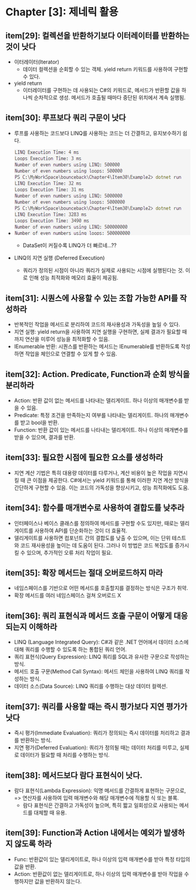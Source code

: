 # Chapter [3]: 제네릭 활용

## item[29]: 컬렉션을 반환하기보다 이터레이터를 반환하는 것이 낫다

- 이터레이터(Iterator)
  - 데이터 컬렉션을 순회할 수 있는 객체. yield return 키워드를 사용하여 구현할 수 있다.
- yield return
  - 이터레이터를 구현하는 데 사용되는 C#의 키워드로, 메서드가 반환할 값을 하나씩 순차적으로 생성. 메서드가 호출될 때마다 중단된 위치에서 계속 실행됨.

## item[30]: 루프보다 쿼리 구문이 낫다

- 루프를 사용하는 코드보다 LINQ를 사용하는 코드는 더 간결하고, 유지보수하기 쉽다.

- ![alt text](image.png)
  - DataSet이 커질수록 LINQ가 더 빠르네...??
- LINQ의 지연 실행 (Deferred Execution)
  - 쿼리가 정의된 시점이 아니라 쿼리가 실제로 사용되는 시점에 실행된다는 것. 이로 인해 성능 최적화와 메모리 효율이 제공됨.

## item[31]: 시퀀스에 사용할 수 있는 조합 가능한 API를 작성하라

- 반복적인 작업을 메서드로 분리하여 코드의 재사용성과 가독성을 높일 수 있다.
- 지연 실행: yield return을 사용하여 지연 실행을 구현하면, 실제 결과가 필요할 때까지 연산을 미루어 성능을 최적화할 수 있음.
- IEnumerable<T> 반환: 시퀀스를 반환하는 메서드는 IEnumerable<T>를 반환하도록 작성하면 작업을 체인으로 연결할 수 있게 할 수 있음.

## item[32]: Action. Predicate, Function과 순회 방식을 분리하라

- Action: 반환 값이 없는 메서드를 나타내는 델리게이트. 하나 이상의 매개변수를 받을 수 있음.
- Predicate: 특정 조건을 만족하는지 여부를 나타내는 델리게이트. 하나의 매개변수를 받고 bool을 반환.
- Function: 반환 값이 있는 메서드를 나타내는 델리게이트. 하나 이상의 매개변수를 받을 수 있으며, 결과를 반환.

## item[33]: 필요한 시점에 필요한 요소를 생성하라

- 지연 계산 기법은 특히 대용량 데이터를 다루거나, 계산 비용이 높은 작업을 지연시킬 때 큰 이점을 제공한다. C#에서는 yield 키워드를 통해 이러한 지연 계산 방식을 간단하게 구현할 수 있음. 이는 코드의 가독성을 향상시키고, 성능 최적화에도 도움.

## item[34]: 함수를 매개변수로 사용하여 결합도를 낮추라

- 인터페이스나 베이스 클래스를 정의하여 메서드를 구현할 수도 있지만, 때로는 델리게이트를 사용하여 API를 단순화하는 것이 더 효율적.
- 델리게이트를 사용하면 컴포넌트 간의 결합도를 낮출 수 있으며, 이는 단위 테스트와 코드 재사용성을 높이는 데 도움이 된다.
  그러나 이 방법은 코드 복잡도를 증가시킬 수 있으며, 추가적인 오류 처리 작업이 필요.

## item[35]: 확장 메서드는 절대 오버로드하지 마라

- 네임스페이스를 기반으로 어떤 메서드를 호출할지를 결정하는 방식은 구조가 취약.
- 확장 메서드를 여러 네임스페이스 걸쳐 오버로드 X

## item[36]: 쿼리 표현식과 메서드 호출 구문이 어떻게 대응되는지 이해하라

- LINQ (Language Integrated Query): C#과 같은 .NET 언어에서 데이터 소스에 대해 쿼리를 수행할 수 있도록 하는 통합된 쿼리 언어.
- 쿼리 표현식(Query Expression): LINQ 쿼리를 SQL과 유사한 구문으로 작성하는 방식.
- 메서드 호출 구문(Method Call Syntax): 메서드 체인을 사용하여 LINQ 쿼리를 작성하는 방식.
- 데이터 소스(Data Source): LINQ 쿼리를 수행하는 대상 데이터 컬렉션.

## item[37]: 쿼리를 사용할 때는 즉시 평가보다 지연 평가가 낫다

- 즉시 평가(Immediate Evaluation): 쿼리가 정의되는 즉시 데이터를 처리하고 결과를 반환하는 방식.
- 지연 평가(Deferred Evaluation): 쿼리가 정의될 때는 데이터 처리를 미루고, 실제로 데이터가 필요할 때 처리를 수행하는 방식.

## item[38]: 메서드보다 람다 표현식이 낫다.

- 람다 표현식(Lambda Expression): 익명 메서드를 간결하게 표현하는 구문으로, => 연산자를 사용하여 입력 매개변수와 해당 매개변수에 적용할 식 또는 블록.
  - 람다 표현식은 간결하고 가독성이 높으며, 특히 짧고 일회성으로 사용되는 메서드를 대체할 때 유용.
  
## item[39]: Function과 Action 내에서는 예외가 발생하지 않도록 하라

- Func<T>: 반환값이 있는 델리게이트로, 하나 이상의 입력 매개변수를 받아 특정 타입의 값을 반환.
- Action<T>: 반환값이 없는 델리게이트로, 하나 이상의 입력 매개변수를 받아 작업을 수행하지만 값을 반환하지 않는다.